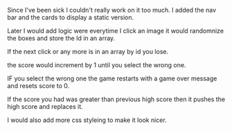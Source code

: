 Since I've been sick I couldn't really work on it too much. I added the nav bar and the cards to display a static version.

Later I would add logic were everytime I click an image it would randomnize the boxes and store the Id in an array.

If the next click or any more is in an array by id you lose.

the score would increment by 1 until you select the wrong one.

IF you select the wrong one the game restarts with a game over message and resets score to 0.

If the score you had was greater than previous high score then it pushes the high score and replaces it.

I would also add more css styleing to make it look nicer.